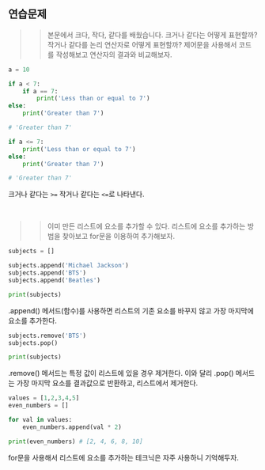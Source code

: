 <!-- 2주차_연습문제_풀이.md -->

## 연습문제
>> 본문에서 크다, 작다, 같다를 배웠습니다. 크거나 같다는 어떻게 표현할까? 작거나 같다를 논리 연산자로 어떻게 표현할까? 제어문을 사용해서 코드를 작성해보고 연산자의 결과와 비교해보자.

```python
a = 10

if a < 7:
    if a == 7:
        print('Less than or equal to 7')
else:
    print('Greater than 7')

# 'Greater than 7'

if a <= 7:
    print('Less than or equal to 7')
else:
    print('Greater than 7')

# 'Greater than 7'

```

크거나 같다는 `>=` 작거나 같다는 `<=`로 나타낸다.


<br/>

>> 이미 만든 리스트에 요소를 추가할 수 있다. 리스트에 요소를 추가하는 방법을 찾아보고 for문을 이용하여 추가해보자.

```python
subjects = []

subjects.append('Michael Jackson')
subjects.append('BTS')
subjects.append('Beatles')

print(subjects)
```

.append() 메서드(함수)를 사용하면 리스트의 기존 요소를 바꾸지 않고 가장 마지막에 요소를 추가한다.

```python
subjects.remove('BTS')
subjects.pop()

print(subjects)
```
.remove() 메서드는 특정 값이 리스트에 있을 경우 제거한다. 이와 달리 .pop() 메서드는 가장 마지막 요소를 결과값으로 반환하고, 리스트에서 제거한다.


```python
values = [1,2,3,4,5]
even_numbers = []

for val in values:
    even_numbers.append(val * 2)

print(even_numbers) # [2, 4, 6, 8, 10]
```

for문을 사용해서 리스트에 요소를 추가하는 테크닉은 자주 사용하니 기억해두자.